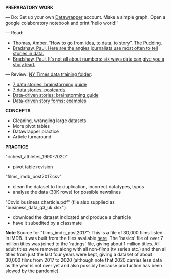 **PREPARATORY WORK**

— Do:
Set up your own [Datawrapper](https.www.datawrapper.de/signin) account. Make a simple graph.
Open a google colaboratory notebook and print 'hello world!'

— Read:
- [Thomas, Amber. “How to go from idea, to data, to story”. The Pudding.](https://pudding.cool/process/pivot-continue-down/)
- [Bradshaw, Paul. Here are the angles journalists use most often to tell stories in data.](https://onlinejournalismblog.com/2020/08/11/here-are-the-7-types-of-stories-most-often-found-in-data/)
- [Bradshaw, Paul. It’s not all about numbers: six ways data can give you a story lead.](https://onlinejournalismblog.com/2020/02/05/its-not-all-about-numbers-6-ways-that-data-can-give-you-a-story-lead/)

— Review:
[NY Times data training folder](https://drive.google.com/drive/folders/1ZS57_40tWuIB7tV4APVMmTZ-5PXDwX9w?usp=sharing):
- [7 data stories: brainstorming guide](https://docs.google.com/document/d/13JYB19XekRAV8rSUisZMEjSTM-XPFeRPBwhbUqiWYZQ/edit?usp=sharing)
- [7 data stories: postcards](https://docs.google.com/presentation/d/1Z9H9Gex0dDupMZj_-W2FaW55w9nxSlThS9aVxPhWUAo/edit#slide=id.g32adbda37a_0_1686)
- [Data-driven stories: brainstorming guide](https://docs.google.com/document/d/1-RDdV7M-Wkop3REshf3bz0hNZ5FxPoXQd91G858ZgyI/edit?usp=sharing)
- [Data-driven story forms: examples](https://docs.google.com/document/d/1BXj0M3UYheyg0mLIUrEkg3sxHO4Q3C7qdLlh-jbYq4E/edit?usp=sharing)

**CONCEPTS**
- Cleaning, wrangling large datasets
- More pivot tables
- Datawrapper practice
- Article turnaround

**PRACTICE**

"richest_athletes_1990-2020"
- pivot table revision

"films_imdb_post2017.csv"
- clean the dataset to fix duplication, incorrect datatypes, typos
- analyse the data (30K rows) for possible newslines

"Covid business charticle.pdf" (file also supplied as "business_data_q3_uk.xlsx")
- download the dataset indicated and produce a charticle
- have it subedited by a classmate

**Note**
Source for "films_imdb_post2017":
This is a file of 30,000 films listed in IMDB. It was built from the files available [here](https://datasets.imdbws.com/). The 'basics' file of over 7 million titles was joined to the 'ratings' file, giving about 1 million titles. All adult titles were removed along with all non-films (tv series etc.) and then all titles from just the last four years were kept, giving a dataset of about 30,000 films from 2017 to 2020 (although note that 2020 carries less data as the year is not over yet and also possibly because production has been slowed by the pandemic).
